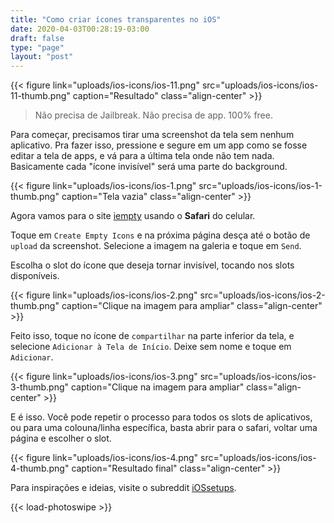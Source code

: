 ```yaml
---
title: "Como criar ícones transparentes no iOS"
date: 2020-04-03T00:28:19-03:00
draft: false
type: "page"
layout: "post"
---
```


{{< figure link="uploads/ios-icons/ios-11.png" src="uploads/ios-icons/ios-11-thumb.png" caption="Resultado" class="align-center" >}}

> Não precisa de Jailbreak. Não precisa de app. 100% free.


Para começar, precisamos tirar uma screenshot da tela sem nenhum aplicativo. Pra fazer isso, pressione e segure em um app como se fosse editar a tela de apps, e vá para a última tela onde não tem nada.
Basicamente cada "ícone invisível" será uma parte do background.


{{< figure link="uploads/ios-icons/ios-1.png" src="uploads/ios-icons/ios-1-thumb.png" caption="Tela vazia" class="align-center" >}}


Agora vamos para o site <a href="https://iempty.tooliphone.net" target="_blank">iempty</a> usando o **Safari** do celular. 

Toque em `Create Empty Icons` e na próxima página desça até o botão de `upload` da screenshot. Selecione a imagem na galeria e toque em `Send`.

Escolha o slot do ícone que deseja tornar invisível, tocando nos slots disponíveis.

{{< figure link="uploads/ios-icons/ios-2.png" src="uploads/ios-icons/ios-2-thumb.png" caption="Clique na imagem para ampliar" class="align-center" >}}

Feito isso, toque no ícone de `compartilhar` na parte inferior da tela, e selecione `Adicionar à Tela de Início`. Deixe sem nome e toque em `Adicionar`.

{{< figure link="uploads/ios-icons/ios-3.png" src="uploads/ios-icons/ios-3-thumb.png" caption="Clique na imagem para ampliar" class="align-center" >}}


E é isso. Você pode repetir o processo para todos os slots de aplicativos, ou para uma colouna/linha específica, basta abrir para o safari, voltar uma página e escolher o slot.

{{< figure link="uploads/ios-icons/ios-4.png" src="uploads/ios-icons/ios-4-thumb.png" caption="Resultado final" class="align-center" >}}


Para inspirações e ideias, visite o subreddit <a href="https://www.reddit.com/r/iOSsetups/" target="_blank">iOSsetups</a>.

{{< load-photoswipe >}}